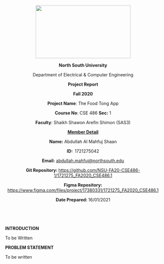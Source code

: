 <p style="text-align: center;">&nbsp;</p>
<p style="text-align: center;">&nbsp;</p>
<p align="center"><strong><img src="https://media.dhakatribune.com/uploads/2016/11/nsulogo.jpg" alt="" width="307" height="172" /></strong></p>
<p align="center"><strong>North South University</strong></p>
<p align="center">Department of Electrical &amp; Computer Engineering</p>
<p align="center"><strong>Project Report</strong></p>
<p align="center"><strong>Fall 2020</strong></p>
<p align="center"><strong>Project Name</strong>: The Food Tong App</p>
<p align="center"><strong>Course No</strong>: CSE 486 <strong>Sec</strong><strong>:</strong> 1</p>
<p align="center"><strong>Faculty</strong>: Shaikh Shawon Arefin Shimon (SAS3)</p>
<p align="center"><strong><u>Member Detail</u></strong></p>
<p align="center"><strong>Name</strong><strong>:</strong> Abdullah Al Mahfuj Shaan</p>
<p align="center"><strong>ID</strong><strong>:&nbsp; </strong>1721275042</p>
<p align="center"><strong>Email</strong><strong>:</strong> <a href="mailto:abdullah.mahfuj@northsouth.edu">abdullah.mahfuj@northsouth.edu</a></p>
<p align="center"><strong>Git Repository</strong><strong>: </strong><a href="https://github.com/NSU-FA20-CSE486-1/1721275_FA2020_CSE486.1">https://github.com/NSU-FA20-CSE486-1/1721275_FA2020_CSE486.1</a></p>
<p align="center"><strong>Figma Repository</strong><strong>: </strong><a href="https://www.figma.com/files/project/17380331/1721275_FA2020_CSE486.1">https://www.figma.com/files/project/17380331/1721275_FA2020_CSE486.1</a></p>
<p align="center"><strong>Date Prepared</strong><strong>: </strong>16/01/2021</p>
<p><strong>&nbsp;</strong></p>
<p><strong>&nbsp;</strong></p>
<p><strong>INTRODUCTION</strong></p>
<p>To be Written</p>
<p><strong>PROBLEM STATEMENT</strong></p>
<p>To be written</p>
